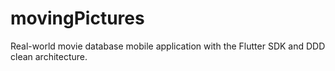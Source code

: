 # movingPictures

Real-world movie database mobile application with the Flutter SDK and DDD clean architecture.